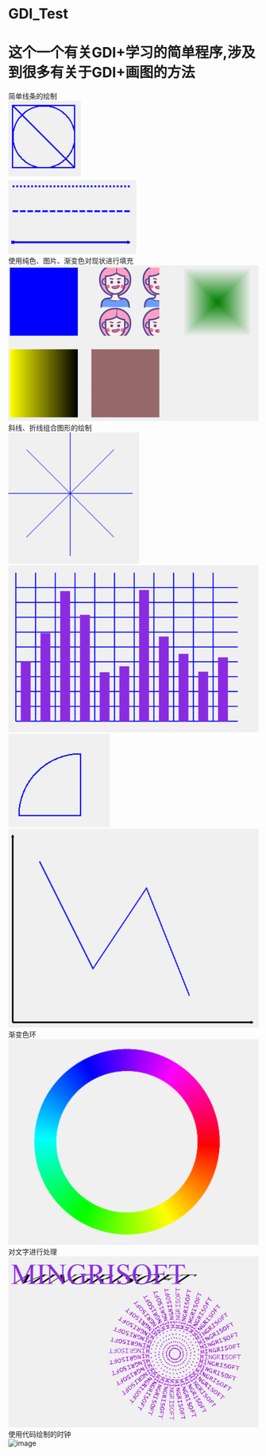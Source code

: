 # GDI_Test
# 这个一个有关GDI+学习的简单程序,涉及到很多有关于GDI+画图的方法<br>
简单线条的绘制<br>
![image](https://github.com/mowen-mowen/GDI_Test/blob/master/picture/1.PNG)
<br>
![image](https://github.com/mowen-mowen/GDI_Test/blob/master/picture/2.PNG)
<br>使用纯色、图片、渐变色对现状进行填充<br>
![image](https://github.com/mowen-mowen/GDI_Test/blob/master/picture/3.PNG)
<br>斜线、折线组合图形的绘制<br>
![image](https://github.com/mowen-mowen/GDI_Test/blob/master/picture/4.PNG)
![image](https://github.com/mowen-mowen/GDI_Test/blob/master/picture/5.PNG)
![image](https://github.com/mowen-mowen/GDI_Test/blob/master/picture/6.PNG)
![image](https://github.com/mowen-mowen/GDI_Test/blob/master/picture/7.PNG)
<br>渐变色环<br>
![image](https://github.com/mowen-mowen/GDI_Test/blob/master/picture/8.PNG)
<br>对文字进行处理<br>
![image](https://github.com/mowen-mowen/GDI_Test/blob/master/picture/9.PNG)
<br>使用代码绘制的时钟<br>
![image](https://github.com/mowen-mowen/Picture/blob/master/GDI/11.PNG)
